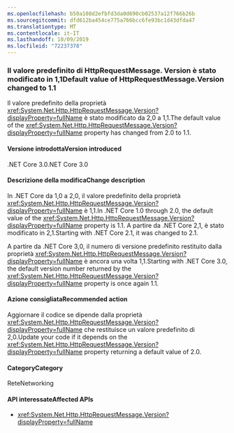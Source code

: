 ```yaml
---
ms.openlocfilehash: b50a108d2efbfd3da0d690cb02537a12f766b26b
ms.sourcegitcommit: dfd612ba454ce775a766bcc6fe93bc1d43dfda47
ms.translationtype: MT
ms.contentlocale: it-IT
ms.lasthandoff: 10/09/2019
ms.locfileid: "72237378"
---
```

### <a name="default-value-of-httprequestmessageversion-changed-to-11"></a><span data-ttu-id="0f8b7-101">Il valore predefinito di HttpRequestMessage. Version è stato modificato in 1,1</span><span class="sxs-lookup"><span data-stu-id="0f8b7-101">Default value of HttpRequestMessage.Version changed to 1.1</span></span> 

<span data-ttu-id="0f8b7-102">Il valore predefinito della proprietà <xref:System.Net.Http.HttpRequestMessage.Version?displayProperty=fullName> è stato modificato da 2,0 a 1,1.</span><span class="sxs-lookup"><span data-stu-id="0f8b7-102">The default value of the <xref:System.Net.Http.HttpRequestMessage.Version?displayProperty=fullName> property has changed from 2.0 to 1.1.</span></span>

#### <a name="version-introduced"></a><span data-ttu-id="0f8b7-103">Versione introdotta</span><span class="sxs-lookup"><span data-stu-id="0f8b7-103">Version introduced</span></span>

<span data-ttu-id="0f8b7-104">.NET Core 3.0</span><span class="sxs-lookup"><span data-stu-id="0f8b7-104">.NET Core 3.0</span></span>

#### <a name="change-description"></a><span data-ttu-id="0f8b7-105">Descrizione della modifica</span><span class="sxs-lookup"><span data-stu-id="0f8b7-105">Change description</span></span>

<span data-ttu-id="0f8b7-106">In .NET Core da 1,0 a 2,0, il valore predefinito della proprietà <xref:System.Net.Http.HttpRequestMessage.Version?displayProperty=fullName> è 1,1.</span><span class="sxs-lookup"><span data-stu-id="0f8b7-106">In .NET Core 1.0 through 2.0, the default value of the <xref:System.Net.Http.HttpRequestMessage.Version?displayProperty=fullName> property is 1.1.</span></span> <span data-ttu-id="0f8b7-107">A partire da .NET Core 2,1, è stato modificato in 2,1.</span><span class="sxs-lookup"><span data-stu-id="0f8b7-107">Starting with .NET Core 2.1, it was changed to 2.1.</span></span> 

<span data-ttu-id="0f8b7-108">A partire da .NET Core 3,0, il numero di versione predefinito restituito dalla proprietà <xref:System.Net.Http.HttpRequestMessage.Version?displayProperty=fullName> è ancora una volta 1,1.</span><span class="sxs-lookup"><span data-stu-id="0f8b7-108">Starting with .NET Core 3.0, the default version number returned by the <xref:System.Net.Http.HttpRequestMessage.Version?displayProperty=fullName> property is once again 1.1.</span></span>
 
#### <a name="recommended-action"></a><span data-ttu-id="0f8b7-109">Azione consigliata</span><span class="sxs-lookup"><span data-stu-id="0f8b7-109">Recommended action</span></span>

<span data-ttu-id="0f8b7-110">Aggiornare il codice se dipende dalla proprietà <xref:System.Net.Http.HttpRequestMessage.Version?displayProperty=fullName> che restituisce un valore predefinito di 2,0.</span><span class="sxs-lookup"><span data-stu-id="0f8b7-110">Update your code if it depends on the <xref:System.Net.Http.HttpRequestMessage.Version?displayProperty=fullName> property returning a default value of 2.0.</span></span>

#### <a name="category"></a><span data-ttu-id="0f8b7-111">Category</span><span class="sxs-lookup"><span data-stu-id="0f8b7-111">Category</span></span>

<span data-ttu-id="0f8b7-112">Rete</span><span class="sxs-lookup"><span data-stu-id="0f8b7-112">Networking</span></span>

#### <a name="affected-apis"></a><span data-ttu-id="0f8b7-113">API interessate</span><span class="sxs-lookup"><span data-stu-id="0f8b7-113">Affected APIs</span></span>

- <xref:System.Net.Http.HttpRequestMessage.Version?displayProperty=fullName>

<!--
a def
### Affected APIs

- `P:System.Net.Http.HttpRequestMessage.Version`

-- >


